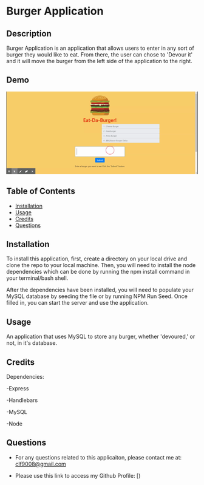 # Burger Application

## Description
Burger Application is an application that allows users to enter in any sort of burger they would like to eat. From there, the user can chose to 'Devour it' and it will move the burger from the left side of the application to the right. 

## Demo
![App Demo](https://github.com/clf9008/BurgerAPP/blob/main/public/assets/images/Eat-da-burger.gif)


## Table of Contents

- [Installation](#installation)
- [Usage](#usage)
- [Credits](#credits)
- [Questions](#questions)

## Installation

To install this application, first, create a directory on your local drive and clone the repo to your local machine. Then, you will need to install the node dependencies which can be done by running the npm install command in your terminal/bash shell.

After the dependencies have been installed, you will need to populate your MySQL database by seeding the file or by running NPM Run Seed. Once filled in, you can start the server and use the application. 

## Usage
An application that uses MySQL to store any burger, whether 'devoured,' or not, in it's database. 

## Credits

Dependencies:

-Express

-Handlebars

-MySQL

-Node

## Questions


- For any questions related to this applicaiton, please contact me at: clf9008@gmail.com

- Please use this link to access my Github Profile: [)
